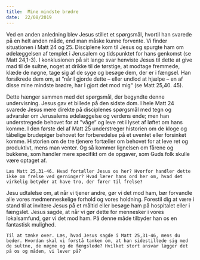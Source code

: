 ```yaml
---
title:  Mine mindste brødre
date:  22/08/2019
---
```


Ved en anden anledning blev Jesus stillet et spørgsmål, hvortil han svarede på en helt anden måde, end man måske kunne forvente. Vi finder situationen i Matt 24 og 25. Disciplene kom til Jesus og spurgte ham om ødelæggelsen af templet i Jerusalem og tidspunktet for hans genkomst (se Matt 24,1-3). I konklusionen på sit lange svar henviste Jesus til dette at give mad til de sultne, noget at drikke til de tørstige, at modtage fremmede, klæde de nøgne, tage sig af de syge og besøge dem, der er i fængsel. Han forsikrede dem om, at ”når I gjorde dette – eller undlod at hjælpe – en af disse mine mindste brødre, har I gjort det mod mig“ (se Matt 25,40. 45).

Dette hænger sammen med det spørgsmål, der begyndte denne undervisning. Jesus gav et billede på den sidste dom. I hele Matt 24 svarede Jesus mere direkte på disciplenes spørgsmål med tegn og advarsler om Jerusalems ødelæggelse og verdens ende; men han understregede behovet for at ”våge“ og leve ret i lyset af løftet om hans komme. I den første del af Matt 25 understreger historien om de kloge og tåbelige brudepiger behovet for forberedelse på et uventet eller forsinket komme. Historien om de tre tjenere fortæller om behovet for at leve ret og produktivt, mens man venter. Og så kommer lignelsen om fårene og bukkene, som handler mere specifikt om de opgaver, som Guds folk skulle være optaget af.

`Læs Matt 25,31-46. Hvad fortæller Jesus os her? Hvorfor handler dette ikke om frelse ved gerninger? Hvad lærer hans ord her om, hvad det virkelig betyder at have tro, der fører til frelse?`

Jesu udtalelse om, at når vi tjener andre, gør vi det mod ham, bør forvandle alle vores medmenneskelige forhold og vores holdning. Forestil dig at være i stand til at invitere Jesus på et måltid eller besøge ham på hospitalet eller i fængslet. Jesus sagde, at når vi gør dette for mennesker i vores lokalsamfund, gør vi det mod ham. På denne måde tilbyder han os en fantastisk mulighed.

`Til at tænke over. Læs, hvad Jesus sagde i Matt 25,31-46, mens du beder. Hvordan skal vi forstå tanken om, at han sidestillede sig med de sultne, de nøgne og de fængslede? Hvilket stort ansvar lægger det på os og måden, vi lever på?`